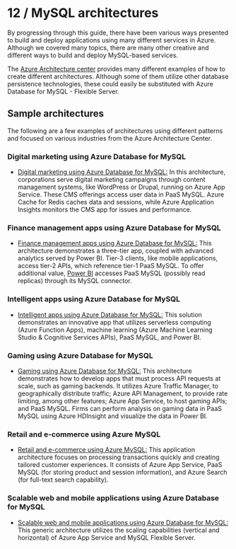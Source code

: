 # 12 / MySQL architectures

By progressing through this guide, there have been various ways presented to build and deploy applications using many different services in Azure.  Although we covered many topics, there are many other creative and different ways to build and deploy MySQL-based services.

The [Azure Architecture center](https://docs.microsoft.com/azure/architecture/) provides many different examples of how to create different architectures.  Although some of them utilize other database persistence technologies, these could easily be substituted with Azure Database for MySQL - Flexible Server.  

## Sample architectures

The following are a few examples of architectures using different patterns and focused on various industries from the Azure Architecture Center.

### Digital marketing using Azure Database for MySQL

- [Digital marketing using Azure Database for MySQL:](https://docs.microsoft.com/azure/architecture/solution-ideas/articles/digital-marketing-using-azure-database-for-mysql) In this architecture, corporations serve digital marketing campaigns through content management systems, like WordPress or Drupal, running on Azure App Service. These CMS offerings access user data in PaaS MySQL. Azure Cache for Redis caches data and sessions, while Azure Application Insights monitors the CMS app for issues and performance.

### Finance management apps using Azure Database for MySQL

- [Finance management apps using Azure Database for MySQL:](https://docs.microsoft.com/azure/architecture/solution-ideas/articles/finance-management-apps-using-azure-database-for-mysql) This architecture demonstrates a three-tier app, coupled with advanced analytics served by Power BI. Tier-3 clients, like mobile applications, access tier-2 APIs, which reference tier-1 PaaS MySQL. To offer additional value, [Power BI](https://docs.microsoft.com/power-bi/fundamentals/power-bi-overview) accesses PaaS MySQL (possibly read replicas) through its MySQL connector.

### Intelligent apps using Azure Database for MySQL

- [Intelligent apps using Azure Database for MySQL:](https://docs.microsoft.com/azure/architecture/solution-ideas/articles/intelligent-apps-using-azure-database-for-mysql) This solution demonstrates an innovative app that utilizes serverless computing (Azure Function Apps), machine learning (Azure Machine Learning Studio & Cognitive Services APIs), PaaS MySQL, and Power BI.

### Gaming using Azure Database for MySQL

- [Gaming using Azure Database for MySQL:](https://docs.microsoft.com/azure/architecture/solution-ideas/articles/gaming-using-azure-database-for-mysql) This architecture demonstrates how to develop apps that must process API requests at scale, such as gaming backends. It utilizes Azure Traffic Manager, to geographically distribute traffic; Azure API Management, to provide rate limiting, among other features; Azure App Service, to host gaming APIs; and PaaS MySQL. Firms can perform analysis on gaming data in PaaS MySQL using Azure HDInsight and visualize the data in Power BI.

### Retail and e-commerce using Azure MySQL

- [Retail and e-commerce using Azure MySQL:](https://docs.microsoft.com/azure/architecture/solution-ideas/articles/retail-and-ecommerce-using-azure-database-for-mysql) This application architecture focuses on processing transactions quickly and creating tailored customer experiences. It consists of Azure App Service, PaaS MySQL (for storing product and session information), and Azure Search (for full-text search capability).

### Scalable web and mobile applications using Azure Database for MySQL

- [Scalable web and mobile applications using Azure Database for MySQL:](https://docs.microsoft.com/azure/architecture/solution-ideas/articles/scalable-web-and-mobile-applications-using-azure-database-for-mysql) This generic architecture utilizes the scaling capabilities (vertical and horizontal) of Azure App Service and MySQL Flexible Server.
